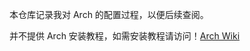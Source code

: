本仓库记录我对 Arch 的配置过程，以便后续查阅。

并不提供 Arch 安装教程，如需安装教程请访问！[Arch Wiki](https://wiki.archlinux.org/index.php/Installation_guide_(%E7%AE%80%E4%BD%93%E4%B8%AD%E6%96%87))



